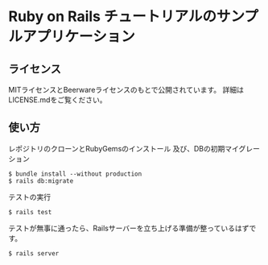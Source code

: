 # Ruby on Rails チュートリアルのサンプルアプリケーション

## ライセンス

MITライセンスとBeerwareライセンスのもとで公開されています。
詳細はLICENSE.mdをご覧ください。

## 使い方

レポジトリのクローンとRubyGemsのインストール
及び、DBの初期マイグレーション

```
$ bundle install --without production
$ rails db:migrate
```

テストの実行

```
$ rails test
```

テストが無事に通ったら、Railsサーバーを立ち上げる準備が整っているはずです。

```
$ rails server
```

